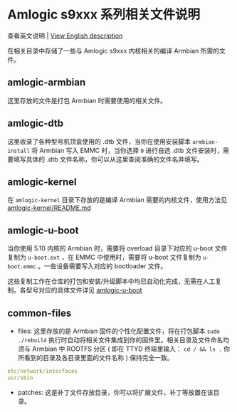# Amlogic s9xxx 系列相关文件说明

查看英文说明 | [View English description](README.md)

在相关目录中存储了一些与 Amlogic s9xxx 内核相关的编译 Armbian 所需的文件。

## amlogic-armbian

这里存放的文件是打包 Armbian 时需要使用的相关文件。

## amlogic-dtb

这里收录了各种型号机顶盒使用的 .dtb 文件，当你在使用安装脚本 `armbian-install` 将 Armbian 写入 EMMC 时，当你选择 `0` 进行自选 .dtb 文件安装时，需要填写具体的 .dtb 文件名称，你可以从这里查阅准确的文件名并填写。

## amlogic-kernel

在 `amlogic-kernel` 目录下存放的是编译 Armbian 需要的内核文件，使用方法见 [amlogic-kernel/README.md](amlogic-kernel/README.md)

## amlogic-u-boot

当你使用 5.10 内核的 Armbian 时，需要将 overload 目录下对应的 u-boot 文件复制为 `u-boot.ext` ，在 EMMC 中使用时，需要将 u-boot 文件复制为 `u-boot.emmc` 。一些设备需要写入对应的 bootloader 文件。

这些复制工作在仓库的打包和安装/升级脚本中均已自动化完成，无需在人工复制。各型号对应的具体文件详见 [amlogic-u-boot](amlogic-u-boot/README.md)

## common-files

- files: 这里存放的是 Armbian 固件的个性化配置文件，将在打包脚本 `sudo ./rebuild` 执行时自动将相关文件集成到你的固件里。相关目录及文件命名均须与 Armbian 中 ROOTFS 分区 ( 即在 TTYD 终端里输入： `cd / && ls .` 你所看到的目录及各目录里面的文件名称 ) 保持完全一致。

```yaml
etc/network/interfaces
usr/sbin
```

- patches: 这是补丁文件存放目录，你可以将扩展文件，补丁等放置在该目录。
